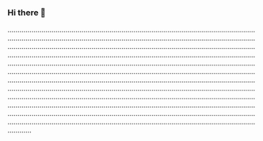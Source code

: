 ### Hi there 👋

............................................................................................................................................................................................................................................................................................................................................................................................................................................................................................................................................................................................................................................................................................................................................................................................................................................................................................................................................................................................................................................................................................................................................................................................................................................................................................................................................................................................................................................................................................................................................................